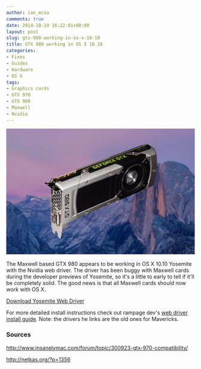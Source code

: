 ```yaml
---
author: ian_mcxa
comments: true
date: 2014-10-19 16:22:01+00:00
layout: post
slug: gtx-980-working-in-os-x-10-10
title: GTX 980 working in OS X 10.10
categories:
- Fixes
- Guides
- Hardware
- OS X
tags:
- Graphics cards
- GTX 970
- GTX 980
- Maxwell
- Nvidia
---
```


![](/images/guide-images/GTX-980-Yosemite.jpg)

The Maxwell based GTX 980 appears to be working in OS X 10.10 Yosemite with the Nvidia web driver. The driver has been buggy with Maxwell cards during the developer previews of Yosemite, so it's a little to early to tell if it'll be completely solid. The good news is that all Maxwell cards should now work with OS X.

[Download Yosemite Web Driver](http://www.nvidia.com/download/driverResults.aspx/78853/en-us)

For more detailed install instructions check out rampage dev's [web driver install guide](http://www.insanelymac.com/forum/topic/288582-new-nvidia-retail-driver-install-solution/). Note: the drivers he links are the old ones for Mavericks.


### Sources


http://www.insanelymac.com/forum/topic/300923-gtx-970-compatibility/

http://netkas.org/?p=1356
